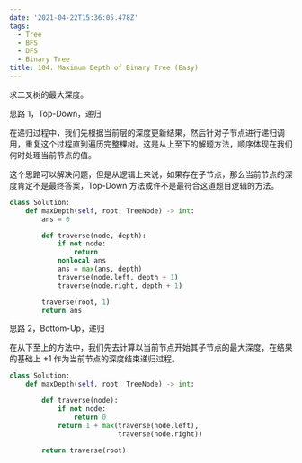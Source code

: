```yaml
---
date: '2021-04-22T15:36:05.478Z'
tags:
  - Tree
  - BFS
  - DFS
  - Binary Tree
title: 104. Maximum Depth of Binary Tree (Easy)
---
```


求二叉树的最大深度。

思路 1，Top-Down，递归

在递归过程中，我们先根据当前层的深度更新结果，然后针对子节点进行递归调用，重复这个过程直到遍历完整棵树。这是从上至下的解题方法，顺序体现在我们何时处理当前节点的值。

这个思路可以解决问题，但是从逻辑上来说，如果存在子节点，那么当前节点的深度肯定不是最终答案，Top-Down 方法或许不是最符合这道题目逻辑的方法。

```python
class Solution:
    def maxDepth(self, root: TreeNode) -> int:
        ans = 0

        def traverse(node, depth):
            if not node:
                return
            nonlocal ans
            ans = max(ans, depth)
            traverse(node.left, depth + 1)
            traverse(node.right, depth + 1)

        traverse(root, 1)
        return ans
```

思路 2，Bottom-Up，递归

在从下至上的方法中，我们先去计算以当前节点开始其子节点的最大深度，在结果的基础上 +1 作为当前节点的深度结束递归过程。

```python
class Solution:
    def maxDepth(self, root: TreeNode) -> int:

        def traverse(node):
            if not node:
                return 0
            return 1 + max(traverse(node.left),
                           traverse(node.right))

        return traverse(root)
```
